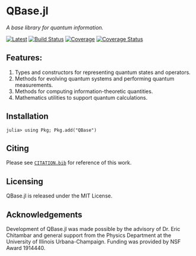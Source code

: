 # QBase.jl

*A base library for quantum information.*

[![Latest](https://img.shields.io/badge/docs-latest-blue.svg)](https://ChitambarLab.github.io/QBase.jl/dev)
[![Build Status](https://travis-ci.com/ChitambarLab/QBase.jl.svg?branch=master)](https://travis-ci.com/ChitambarLab/QBase.jl)
[![Coverage](https://codecov.io/gh/ChitambarLab/QBase.jl/branch/master/graph/badge.svg)](https://codecov.io/gh/chitambarlab/QBase.jl)
[![Coverage Status](https://coveralls.io/repos/github/ChitambarLab/QBase.jl/badge.svg?branch=master)](https://coveralls.io/github/ChitambarLab/QBase.jl?branch=master)

## Features:
  1. Types and constructors for representing quantum states and operators.
  2. Methods for evolving quantum systems and performing quantum measurements.
  3. Methods for computing information-theoretic quantities.
  4. Mathematics utilities to support quantum calculations.

## Installation

```
julia> using Pkg; Pkg.add("QBase")
```

## Citing

Please see [`CITATION.bib`](https://github.com/ChitambarLab/QBase.jl/blob/master/CITATION.bib)
for reference of this work.

## Licensing

QBase.jl is released under the MIT License.

## Acknowledgements

Development of QBase.jl was made possible by the advisory of Dr. Eric Chitambar
and general support from the Physics Department at the University of Illinois
Urbana-Champaign. Funding was provided by NSF Award 1914440.
